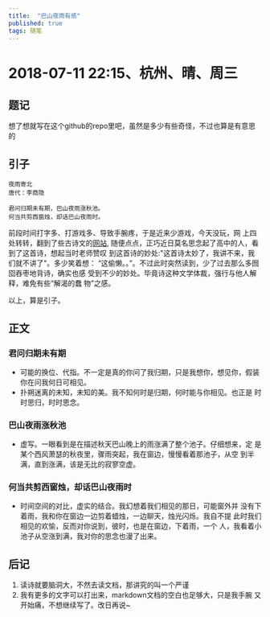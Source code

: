 ```yaml
---
title:  "巴山夜雨有感"
published: true
tags: 随笔
---
```


# 2018-07-11 22:15、杭州、晴、周三

## 题记

想了想就写在这个github的repo里吧，虽然是多少有些奇怪，不过也算是有意思的

## 引子

    夜雨寄北
    唐代：李商隐

    君问归期未有期，巴山夜雨涨秋池。
    何当共剪西窗烛，却话巴山夜雨时。

前段时间打字多、打游戏多、导致手腕疼，于是近来少游戏，今天没玩，网
上四处转转，翻到了些古诗文的[网站](https://www.gushiwen.org/),
随便点点，正巧近日莫名思念起了高中的人，看到了这首诗，想起当时老师赞叹
到这首诗的妙处:"这首诗太妙了，我讲不来，我们就不讲了"。多少笑着想：
“这偷懒。。”。不过此时突然读到，少了过去那么多囫囵吞枣地背诗，确实也感
受到不少的妙处。毕竟诗这种文学体裁，强行与他人解释，难免有些“解渴的蠢
物”之感。

以上，算是引子。

## 正文

### 君问归期未有期

- 可能的换位、代指。不一定是真的你问了我归期，只是我想你，想见你，假装你在问我何日可相见。
- 扑朔迷离的未知，未知的美。我不知何时是归期，何时能与你相见。也正是
  时时思归，时时思念。

### 巴山夜雨涨秋池

- 虚写。一眼看到是在描述秋天巴山晚上的雨涨满了整个池子。仔细想来，定
  是某个西风萧瑟的秋夜里，骤雨突起，我在窗边，慢慢看着那池子，从空
  到半满，直到涨满，该是无比的寂寥空虚。

### 何当共剪西窗烛，却话巴山夜雨时

- 时间空间的对比，虚实的结合。我幻想着我们相见的那日，可能窗外并
  没有下着雨，我和你在窗边一边剪着蜡烛，一边聊天，烛光闪烁。我自不提
  此时我们相见的欢愉，反而对你说到，彼时，也是在窗边，下着雨，一个
  人，我看着小池子从空涨到满，我对你的思念也漫了出来。

## 后记

  1. 读诗就要脑洞大，不然去读文档，那讲究的叫一个严谨
  2. 我有更多的文字可以打出来，markdown文档的空白也足够大，只是我手腕
    又开始痛，不想继续写了。改日再说~
